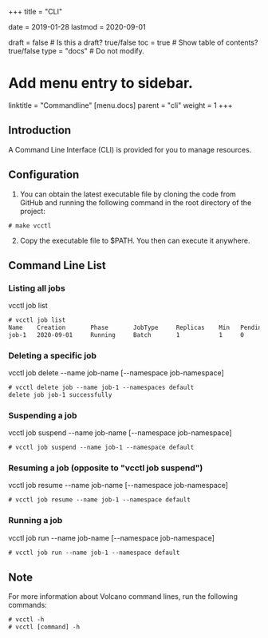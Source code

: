 +++
title = "CLI"


date = 2019-01-28
lastmod = 2020-09-01

draft = false  # Is this a draft? true/false
toc = true  # Show table of contents? true/false
type = "docs"  # Do not modify.

# Add menu entry to sidebar.
linktitle = "Commandline"
[menu.docs]
  parent = "cli"
  weight = 1
+++

## Introduction
A Command Line Interface (CLI) is provided for you to manage resources.
## Configuration

1. You can obtain the latest executable file by cloning the code from GitHub and running the following command in the root directory of the project:
```
# make vcctl
``` 
2. Copy the executable file to $PATH. You then can execute it anywhere.

## Command Line List
### Listing all jobs
vcctl job list

```html
# vcctl job list
Name    Creation       Phase       JobType     Replicas    Min   Pending   Running   Succeeded   Failed    Unknown     RetryCount
job-1   2020-09-01     Running     Batch       1           1     0         1         0           0         0           0        
```

### Deleting a specific job
vcctl job delete --name job-name [--namespace job-namespace] 

```html
# vcctl delete job --name job-1 --namespaces default
delete job job-1 successfully
```

### Suspending a job
vcctl job suspend --name job-name [--namespace job-namespace]

```html
# vcctl job suspend --name job-1 --namespace default
```

### Resuming a job (opposite to "vcctl job suspend")
vcctl job resume --name job-name [--namespace job-namespace]

```html
# vcctl job resume --name job-1 --namespace default
```

### Running a job
vcctl job run --name job-name [--namespace job-namespace]

```html
# vcctl job run --name job-1 --namespace default
```

## Note
For more information about Volcano command lines, run the following commands:

```html
# vcctl -h
# vcctl [command] -h
```

